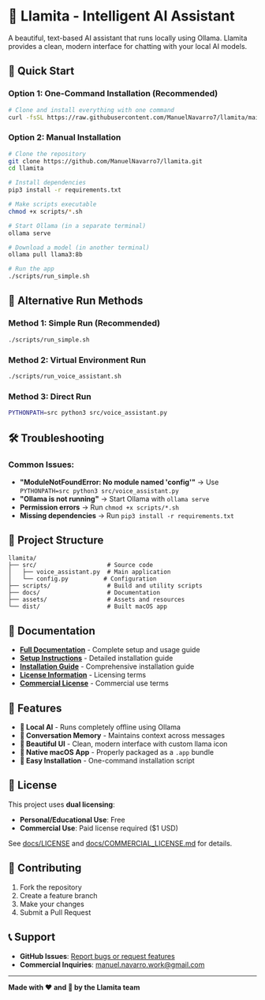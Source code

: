# 🦙 Llamita - Intelligent AI Assistant

A beautiful, text-based AI assistant that runs locally using Ollama. Llamita provides a clean, modern interface for chatting with your local AI models.

## 🚀 Quick Start

### Option 1: One-Command Installation (Recommended)
```bash
# Clone and install everything with one command
curl -fsSL https://raw.githubusercontent.com/ManuelNavarro7/llamita/main/scripts/install_everything.sh | bash
```

### Option 2: Manual Installation
```bash
# Clone the repository
git clone https://github.com/ManuelNavarro7/llamita.git
cd llamita

# Install dependencies
pip3 install -r requirements.txt

# Make scripts executable
chmod +x scripts/*.sh

# Start Ollama (in a separate terminal)
ollama serve

# Download a model (in another terminal)
ollama pull llama3:8b

# Run the app
./scripts/run_simple.sh
```

## 🔧 Alternative Run Methods

### Method 1: Simple Run (Recommended)
```bash
./scripts/run_simple.sh
```

### Method 2: Virtual Environment Run
```bash
./scripts/run_voice_assistant.sh
```

### Method 3: Direct Run
```bash
PYTHONPATH=src python3 src/voice_assistant.py
```

## 🛠️ Troubleshooting

### Common Issues:
- **"ModuleNotFoundError: No module named 'config'"** → Use `PYTHONPATH=src python3 src/voice_assistant.py`
- **"Ollama is not running"** → Start Ollama with `ollama serve`
- **Permission errors** → Run `chmod +x scripts/*.sh`
- **Missing dependencies** → Run `pip3 install -r requirements.txt`

## 📁 Project Structure

```
llamita/
├── src/                    # Source code
│   ├── voice_assistant.py  # Main application
│   └── config.py          # Configuration
├── scripts/                # Build and utility scripts  
├── docs/                   # Documentation
├── assets/                 # Assets and resources
└── dist/                   # Built macOS app
```

## 📖 Documentation

- **[Full Documentation](docs/README.md)** - Complete setup and usage guide
- **[Setup Instructions](docs/SETUP_INSTRUCTIONS.md)** - Detailed installation guide
- **[Installation Guide](docs/INSTALLATION_GUIDE.md)** - Comprehensive installation guide
- **[License Information](docs/LICENSE)** - Licensing terms
- **[Commercial License](docs/COMMERCIAL_LICENSE.md)** - Commercial use terms

## 🎯 Features

- **🤖 Local AI** - Runs completely offline using Ollama
- **💬 Conversation Memory** - Maintains context across messages
- **🎨 Beautiful UI** - Clean, modern interface with custom llama icon
- **📱 Native macOS App** - Properly packaged as a `.app` bundle
- **🔧 Easy Installation** - One-command installation script

## 📝 License

This project uses **dual licensing**:
- **Personal/Educational Use**: Free
- **Commercial Use**: Paid license required ($1 USD)

See [docs/LICENSE](docs/LICENSE) and [docs/COMMERCIAL_LICENSE.md](docs/COMMERCIAL_LICENSE.md) for details.

## 🤝 Contributing

1. Fork the repository
2. Create a feature branch
3. Make your changes
4. Submit a Pull Request

## 📞 Support

- **GitHub Issues**: [Report bugs or request features](https://github.com/ManuelNavarro7/llamita/issues)
- **Commercial Inquiries**: manuel.navarro.work@gmail.com

---

**Made with ❤️ and 🦙 by the Llamita team**
